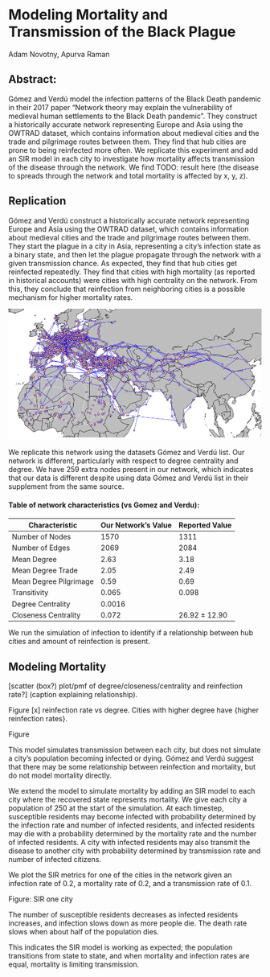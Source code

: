 # Modeling Mortality and Transmission of the Black Plague
Adam Novotny, Apurva Raman

## Abstract:
Gómez and Verdú model the infection patterns of the Black Death pandemic in their 2017 paper “Network theory may explain the vulnerability of medieval human settlements to the Black Death pandemic”. They construct a historically accurate network representing Europe and Asia using the OWTRAD dataset, which contains information about medieval cities and the trade and pilgrimage routes between them. They find that hub cities are prone to being reinfected more often. We replicate this experiment and add an SIR model in each city to investigate how mortality affects transmission of the disease through the network. We find TODO: result here (the disease to spreads through the network and total mortality is affected by x, y, z).

## Replication
Gómez and Verdú construct a historically accurate network representing Europe and Asia using the OWTRAD dataset, which contains information about medieval cities and the trade and pilgrimage routes between them. They start the plague in a city in Asia, representing a city’s infection state as a binary state, and then let the plague propagate through the network with a given transmission chance. As expected, they find that hub cities get reinfected repeatedly. They find that cities with high mortality (as reported in historical accounts) were cities with high centrality on the network. From this, they conclude that reinfection from neighboring cities is a possible mechanism for higher mortality rates.

![Figure 1: network](media/Geographical_network.png)

We replicate this network using the datasets Gómez and Verdú list. Our network is different, particularly with respect to degree centrality and degree. We have 259 extra nodes present in our network, which indicates that our data is different despite using data Gómez and Verdú list in their supplement from the same source.

#### Table of network characteristics (vs Gomez and Verdu):
| Characteristic | Our Network’s Value | Reported Value |
| --- | --- | --- |
| Number of Nodes | 1570 | 1311
| Number of Edges | 2069 | 2084
| Mean Degree | 2.63 | 3.18
| Mean Degree Trade | 2.05 | 2.49
| Mean Degree Pilgrimage| 0.59 |  0.69
| Transitivity | 0.065 | 0.098 |
| Degree Centrality | 0.0016 |  |
| Closeness Centrality | 0.072 | 26.92 ±​  12.90 |

We run the simulation of infection to identify if a relationship between hub cities and amount of reinfection is present.

## Modeling Mortality



[scatter (box?) plot/pmf of degree/closeness/centrality and reinfection rate?]
(caption explaining relationship).

Figure [x] reinfection rate vs degree. Cities with higher degree have {higher reinfection rates}.

Figure

This model simulates transmission between each city, but does not simulate a city’s population becoming infected or dying. Gómez and Verdú suggest that there may be some relationship between reinfection and mortality, but do not model mortality directly.

We extend the model to simulate mortality by adding an SIR model to each city where the recovered state represents mortality. We give each city a population of 250 at the start of the simulation. At each timestep, susceptible residents may become infected with probability determined by the infection rate and number of infected residents, and infected residents may die with a probability determined by the mortality rate and the number of infected residents. A city with infected residents may also transmit the disease to another city with probability determined by transmission rate and number of infected citizens.

We plot the SIR metrics for one of the cities in the network given an infection rate of 0.2, a mortality rate of 0.2, and a transmission rate of 0.1.

Figure: SIR one city

The number of susceptible residents decreases as infected residents increases, and infection slows down as more people die. The death rate slows when about half of the population dies.



This indicates the SIR model is working as expected; the population transitions from state to state, and when mortality and infection rates are equal, mortality is limiting transmission.

